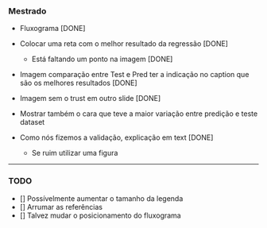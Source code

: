 ### Mestrado

* Fluxograma [DONE]
* Colocar uma reta com o melhor resultado da regressão [DONE]
   
   * Está faltando um ponto na imagem [DONE]

* Imagem comparação entre Test e Pred ter a indicação no caption que são os melhores resultados [DONE]
* Imagem sem o trust em outro slide [DONE]
* Mostrar também o cara que teve a maior variação entre predição e teste dataset
* Como nós fizemos a validação, explicação em text [DONE]
   
   * Se ruim utilizar uma figura

----

### TODO

- [] Possívelmente aumentar o tamanho da legenda
- [] Arrumar as referências
- [] Talvez mudar o posicionamento do fluxograma
